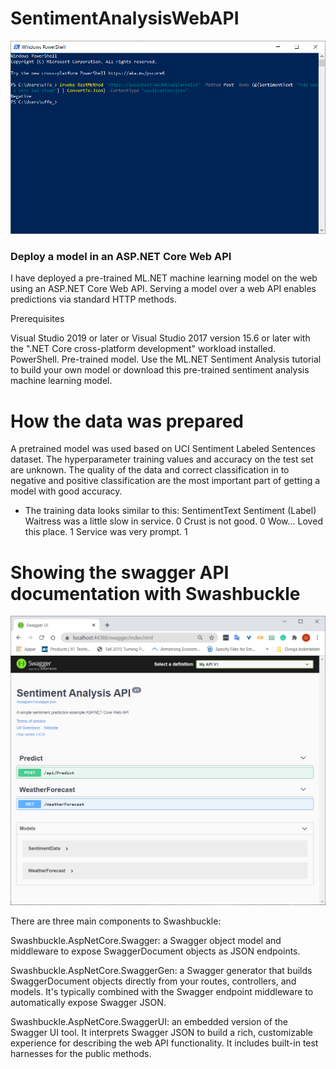 # SentimentAnalysisWebAPI

![predict from command line](https://github.com/ulfsv/SentimentAnalysisWebAPI/blob/master/predict.png)
### Deploy a model in an ASP.NET Core Web API
I have deployed a pre-trained ML.NET machine learning model on the web using an ASP.NET Core Web API. 
Serving a model over a web API enables predictions via standard HTTP methods.

Prerequisites

Visual Studio 2019 or later or Visual Studio 2017 version 15.6 or later with the ".NET Core cross-platform development" workload installed.
PowerShell.
Pre-trained model. Use the ML.NET Sentiment Analysis tutorial to build your own model or download this pre-trained sentiment analysis machine learning model.

# How the data was prepared

A pretrained model was used based on UCI Sentiment Labeled Sentences dataset. The hyperparameter training values and accuracy on the test set are unknown. The quality of the data and correct classification in to negative and positive classification are the most important part of getting a model with good accuracy.
- The training data looks similar to this:
 SentimentText 	                            Sentiment (Label)
 Waitress was a little slow in service. 	     0
 Crust is not good. 	                         0
 Wow... Loved this place.                     1
 Service was very prompt.                  	 1

# Showing the swagger API documentation with Swashbuckle
![predict from command line](https://github.com/ulfsv/SentimentAnalysisWebAPI/blob/master/swaggeer_doc.png)

There are three main components to Swashbuckle:

Swashbuckle.AspNetCore.Swagger: a Swagger object model and middleware to expose SwaggerDocument objects as JSON endpoints.

Swashbuckle.AspNetCore.SwaggerGen: a Swagger generator that builds SwaggerDocument objects directly from your routes, controllers, and models. It's typically combined with the Swagger endpoint middleware to automatically expose Swagger JSON.

Swashbuckle.AspNetCore.SwaggerUI: an embedded version of the Swagger UI tool. It interprets Swagger JSON to build a rich, customizable experience for describing the web API functionality. It includes built-in test harnesses for the public methods.


